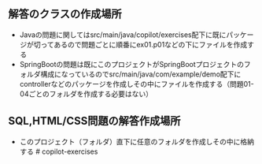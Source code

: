 ## 解答のクラスの作成場所
- Javaの問題に関してはsrc/main/java/copilot/exercises配下に既にパッケージが切ってあるので問題ごとに順番にex01.p01などの下にファイルを作成する
- SpringBootの問題は既にこのプロジェクトがSpringBootプロジェクトのフォルダ構成になっているのでsrc/main/java/com/example/demo配下にcontrollerなどのパッケージを作成しその中にファイルを作成する（問題01-04ごとのフォルダを作成する必要はない）
## SQL,HTML/CSS問題の解答作成場所 
- このプロジェクト（フォルダ）直下に任意のフォルダを作成しその中に格納する
#   c o p i l o t - e x e r c i s e s  
 